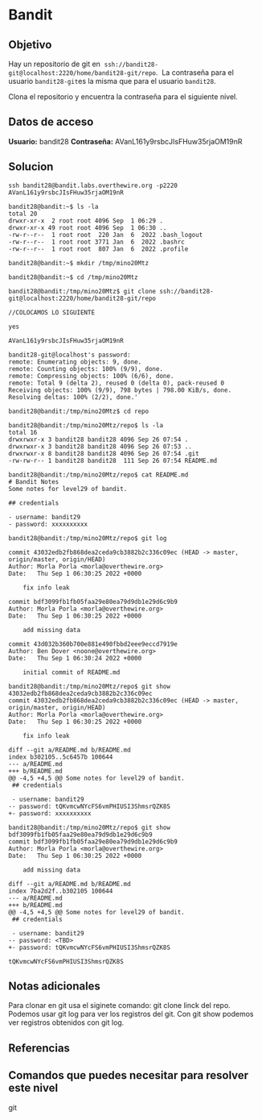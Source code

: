 # Bandit
## Objetivo
Hay un repositorio de git en  `ssh://bandit28-git@localhost:2220/home/bandit28-git/repo`.  La contraseña para el usuario `bandit28-git`es la misma que para el usuario `bandit28`.

Clona el repositorio y encuentra la contraseña para el siguiente nivel.

## Datos de acceso
**Usuario:** bandit28
**Contraseña:** AVanL161y9rsbcJIsFHuw35rjaOM19nR

## Solucion

``` shell
ssh bandit28@bandit.labs.overthewire.org -p2220
AVanL161y9rsbcJIsFHuw35rjaOM19nR

bandit28@bandit:~$ ls -la
total 20
drwxr-xr-x  2 root root 4096 Sep  1 06:29 .
drwxr-xr-x 49 root root 4096 Sep  1 06:30 ..
-rw-r--r--  1 root root  220 Jan  6  2022 .bash_logout
-rw-r--r--  1 root root 3771 Jan  6  2022 .bashrc
-rw-r--r--  1 root root  807 Jan  6  2022 .profile

bandit28@bandit:~$ mkdir /tmp/mino20Mtz

bandit28@bandit:~$ cd /tmp/mino20Mtz

bandit28@bandit:/tmp/mino20Mtz$ git clone ssh://bandit28-git@localhost:2220/home/bandit28-git/repo

//COLOCAMOS LO SIGUIENTE

yes

AVanL161y9rsbcJIsFHuw35rjaOM19nR

bandit28-git@localhost's password:
remote: Enumerating objects: 9, done.
remote: Counting objects: 100% (9/9), done.
remote: Compressing objects: 100% (6/6), done.
remote: Total 9 (delta 2), reused 0 (delta 0), pack-reused 0
Receiving objects: 100% (9/9), 798 bytes | 798.00 KiB/s, done.
Resolving deltas: 100% (2/2), done.'

bandit28@bandit:/tmp/mino20Mtz$ cd repo

bandit28@bandit:/tmp/mino20Mtz/repo$ ls -la
total 16
drwxrwxr-x 3 bandit28 bandit28 4096 Sep 26 07:54 .
drwxrwxr-x 3 bandit28 bandit28 4096 Sep 26 07:53 ..
drwxrwxr-x 8 bandit28 bandit28 4096 Sep 26 07:54 .git
-rw-rw-r-- 1 bandit28 bandit28  111 Sep 26 07:54 README.md

bandit28@bandit:/tmp/mino20Mtz/repo$ cat README.md
# Bandit Notes
Some notes for level29 of bandit.

## credentials

- username: bandit29
- password: xxxxxxxxxx

bandit28@bandit:/tmp/mino20Mtz/repo$ git log

commit 43032edb2fb868dea2ceda9cb3882b2c336c09ec (HEAD -> master, origin/master, origin/HEAD)
Author: Morla Porla <morla@overthewire.org>
Date:   Thu Sep 1 06:30:25 2022 +0000

    fix info leak

commit bdf3099fb1fb05faa29e80ea79d9db1e29d6c9b9
Author: Morla Porla <morla@overthewire.org>
Date:   Thu Sep 1 06:30:25 2022 +0000

    add missing data

commit 43d032b360b700e881e490fbbd2eee9eccd7919e
Author: Ben Dover <noone@overthewire.org>
Date:   Thu Sep 1 06:30:24 2022 +0000

    initial commit of README.md

bandit28@bandit:/tmp/mino20Mtz/repo$ git show 43032edb2fb868dea2ceda9cb3882b2c336c09ec
commit 43032edb2fb868dea2ceda9cb3882b2c336c09ec (HEAD -> master, origin/master, origin/HEAD)
Author: Morla Porla <morla@overthewire.org>
Date:   Thu Sep 1 06:30:25 2022 +0000

    fix info leak

diff --git a/README.md b/README.md
index b302105..5c6457b 100644
--- a/README.md
+++ b/README.md
@@ -4,5 +4,5 @@ Some notes for level29 of bandit.
 ## credentials

 - username: bandit29
-- password: tQKvmcwNYcFS6vmPHIUSI3ShmsrQZK8S
+- password: xxxxxxxxxx

bandit28@bandit:/tmp/mino20Mtz/repo$ git show bdf3099fb1fb05faa29e80ea79d9db1e29d6c9b9
commit bdf3099fb1fb05faa29e80ea79d9db1e29d6c9b9
Author: Morla Porla <morla@overthewire.org>
Date:   Thu Sep 1 06:30:25 2022 +0000

    add missing data

diff --git a/README.md b/README.md
index 7ba2d2f..b302105 100644
--- a/README.md
+++ b/README.md
@@ -4,5 +4,5 @@ Some notes for level29 of bandit.
 ## credentials

 - username: bandit29
-- password: <TBD>
+- password: tQKvmcwNYcFS6vmPHIUSI3ShmsrQZK8S

tQKvmcwNYcFS6vmPHIUSI3ShmsrQZK8S
```
## Notas adicionales
Para clonar en git usa el siginete comando: git clone linck del repo.
Podemos usar git log para ver los registros del git.
Con git show podemos ver registros obtenidos con git log.

## Referencias

## Comandos que puedes necesitar para resolver este nivel
git